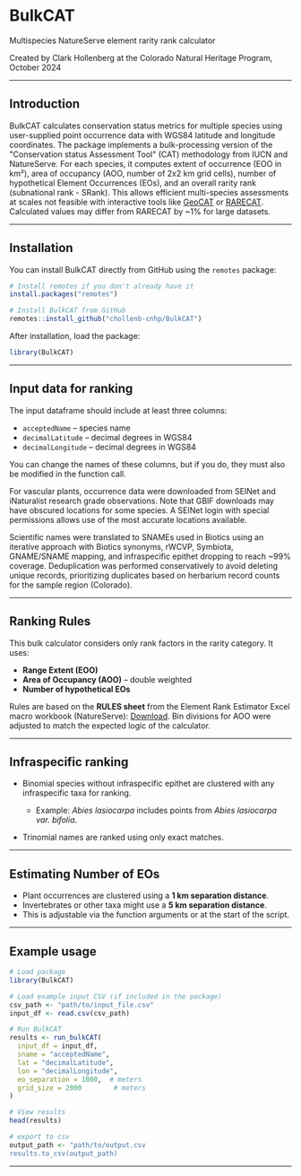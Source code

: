 # BulkCAT

Multispecies NatureServe element rarity rank calculator

Created by Clark Hollenberg at the Colorado Natural Heritage Program, October 2024

---

## **Introduction**

BulkCAT calculates conservation status metrics for multiple species using user-supplied point occurrence data with WGS84 latitude and longitude coordinates. 
The package implements a bulk-processing version of the "Conservation status Assessment Tool" (CAT) methodology from IUCN and NatureServe. 
For each species, it computes extent of occurrence (EOO in km²), area of occupancy (AOO, number of 2x2 km grid cells), number of hypothetical Element Occurrences (EOs), and an overall rarity rank (subnational rank - SRank). 
This allows efficient multi-species assessments at scales not feasible with interactive tools like [GeoCAT](https://geocat.iucnredlist.org/) or [RARECAT](https://natureserve.shinyapps.io/RARECAT/). Calculated values may differ from RARECAT by ~1% for large datasets.

---

## **Installation**

You can install BulkCAT directly from GitHub using the `remotes` package:

```r
# Install remotes if you don't already have it
install.packages("remotes")

# Install BulkCAT from GitHub
remotes::install_github("chollenb-cnhp/BulkCAT")
```

After installation, load the package:

```r
library(BulkCAT)
```

---

## **Input data for ranking**

The input dataframe should include at least three columns:

* `acceptedName` – species name
* `decimalLatitude` – decimal degrees in WGS84
* `decimalLongitude` – decimal degrees in WGS84

You can change the names of these columns, but if you do, they must also be modified in the function call.

For vascular plants, occurrence data were downloaded from SEINet and iNaturalist research grade observations. Note that GBIF downloads may have obscured locations for some species. A SEINet login with special permissions allows use of the most accurate locations available.

Scientific names were translated to SNAMEs used in Biotics using an iterative approach with Biotics synonyms, rWCVP, Symbiota, GNAME/SNAME mapping, and infraspecific epithet dropping to reach \~99% coverage. Deduplication was performed conservatively to avoid deleting unique records, prioritizing duplicates based on herbarium record counts for the sample region (Colorado).

---

## **Ranking Rules**

This bulk calculator considers only rank factors in the rarity category.
It uses:

* **Range Extent (EOO)**
* **Area of Occupancy (AOO)** – double weighted
* **Number of hypothetical EOs**

Rules are based on the **RULES sheet** from the Element Rank Estimator Excel macro workbook (NatureServe): [Download](https://www.natureserve.org/products/conservation-rank-calculator/download).
Bin divisions for AOO were adjusted to match the expected logic of the calculator.

---

## **Infraspecific ranking**

* Binomial species without infraspecific epithet are clustered with any infraspecific taxa for ranking.

  * Example: *Abies lasiocarpa* includes points from *Abies lasiocarpa var. bifolia*.
* Trinomial names are ranked using only exact matches.

---

## **Estimating Number of EOs**

* Plant occurrences are clustered using a **1 km separation distance**.
* Invertebrates or other taxa might use a **5 km separation distance**.
* This is adjustable via the function arguments or at the start of the script.

---

## **Example usage**

```r
# Load package
library(BulkCAT)

# Load example input CSV (if included in the package)
csv_path <- "path/to/input_file.csv"
input_df <- read.csv(csv_path)

# Run BulkCAT
results <- run_bulkCAT(
  input_df = input_df,
  sname = "acceptedName",
  lat = "decimalLatitude",
  lon = "decimalLongitude",
  eo_separation = 1000,  # meters
  grid_size = 2000        # meters
)

# View results
head(results)

# export to csv
output_path <- "path/to/output.csv
results.to_csv(output_path)

```


---
